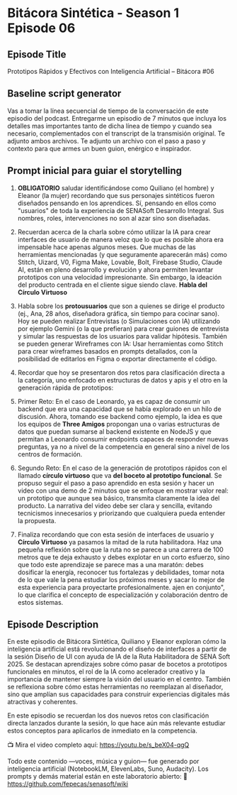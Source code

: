 # Bitácora Sintética - Season 1 Episode 06

## Episode Title

Prototipos Rápidos y Efectivos con Inteligencia Artificial – Bitácora #06

## Baseline script generator

Vas a tomar la línea secuencial de tiempo de la conversación de este episodio del podcast. Entregarme un episodio de 7 minutos que incluya los detalles mas importantes tanto de dicha línea de tiempo y cuando sea necesario, complementados con el transcript de la transmisión original. Te adjunto ambos archivos. Te adjunto un archivo con el paso a paso y contexto para que armes un buen guion, enérgico e inspirador.

## Prompt inicial para guiar el storytelling

1. **OBLIGATORIO** saludar identificándose como Quiliano (el hombre) y Eleanor (la mujer) recordando que sus personajes sintéticos fueron diseñados pensando en los aprendices. Sí, pensando en ellos como "usuarios" de toda la experiencia de SENASoft Desarrollo Integral. Sus nombres, roles, intervenciones no son al azar sino son diseñadas.

2. Recuerdan acerca de la charla sobre cómo utilizar la IA para crear interfaces de usuario de manera veloz que lo que es posible ahora era impensable hace apenas algunos meses. Que muchas de las herramientas mencionadas (y que seguramente aparecerán más) como Stitch, Uizard, V0, Figma Make, Lovable, Bolt, Firebase Studio, Claude AI, están en pleno desarrollo y evolución y ahora permiten levantar prototipos con una velocidad impresionante. Sin embargo, la ideación del producto centrada en el cliente sigue siendo clave. **Habla del Círculo Virtuoso**

3. Habla sobre los **protousuarios** que son a quienes se dirige el producto (ej., Ana, 28 años, diseñadora gráfica, sin tiempo para cocinar sano). Hoy se pueden realizar Entrevistas (o Simulaciones con IA) utilizando por ejemplo Gemini (o la que prefieran) para crear guiones de entrevista y simular las respuestas de los usuarios para validar hipótesis. También se pueden generar Wireframes con IA: Usar herramientas como Stitch para crear wireframes basados en prompts detallados, con la posibilidad de editarlos en Figma o exportar directamente el código.

4. Recordar que hoy se presentaron dos retos para clasificación directa a la categoría, uno enfocado en estructuras de datos y apis y el otro en la generación rápida de prototipos:

5. Primer Reto: En el caso de Leonardo, ya es capaz de consumir un backend que era una capacidad que se había explorado en un hilo de discusión. Ahora, tomando ese backend como ejemplo, la idea es que los equipos de **Three Amigos** propongan una o varias estructuras de datos que puedan sumarse al backend existente en NodeJS y que permitan a Leonardo consumir endpoints capaces de responder nuevas preguntas, ya no a nivel de la competencia en general sino a nivel de los centros de formación.

6. Segundo Reto: En el caso de la generación de prototipos rápidos con el llamado **círculo virtuoso** que va **del boceto al prototipo funcional**. Se propuso seguir el paso a paso aprendido en esta sesión y hacer un video con una demo de 2 minutos que se enfoque en  mostrar valor real: un prototipo que aunque sea básico, transmita claramente la idea del producto. La narrativa del video debe ser clara y sencilla, evitando tecnicismos innecesarios y priorizando que cualquiera pueda entender la propuesta.

7. Finaliza recordando que con esta sesión de interfaces de usuario y **Círculo Virtuoso** ya pasamos la mitad de la ruta habilitadora. Haz una pequeña reflexión sobre que la ruta no se parece a una carrera de 100 metros que te deja exhausto y debes explotar en un corto esfuerzo, sino que todo este aprendizaje se parece mas a una maratón: debes dosificar la energía, reconocer tus fortalezas y debilidades, tomar nota de lo que vale la pena estudiar los próximos meses y sacar lo mejor de esta experiencia para proyectarte profesionalmente.
ajen en conjunto", lo que clarifica el concepto de especialización y colaboración dentro de estos sistemas.

## Episode Description

En este episodio de Bitácora Sintética, Quiliano y Eleanor exploran cómo la inteligencia artificial está revolucionando el diseño de interfaces a partir de la sesión Diseño de UI con ayuda de IA de la Ruta Habilitadora de SENA Soft 2025. Se destacan aprendizajes sobre cómo pasar de bocetos a prototipos funcionales en minutos, el rol de la IA como acelerador creativo y la importancia de mantener siempre la visión del usuario en el centro. También se reflexiona sobre cómo estas herramientas no reemplazan al diseñador, sino que amplían sus capacidades para construir experiencias digitales más atractivas y coherentes.

En este episodio se recuerdan los dos nuevos retos con clasificación directa lanzados durante la sesión, lo que hace aún más relevante estudiar estos conceptos para aplicarlos de inmediato en la competencia.

📺 Mira el video completo aquí:
https://youtu.be/s_beX04-qgQ

Todo este contenido —voces, música y guion— fue generado por inteligencia artificial (NotebookLM, ElevenLabs, Suno, Audacity). Los prompts y demás material están en este laboratorio abierto: 🧪 ⁠https://github.com/fepecas/senasoft/wiki
